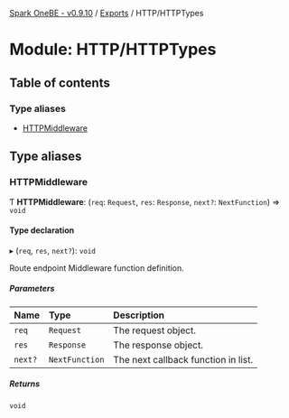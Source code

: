 [Spark OneBE - v0.9.10](../README.md) / [Exports](../modules.md) / HTTP/HTTPTypes

# Module: HTTP/HTTPTypes

## Table of contents

### Type aliases

- [HTTPMiddleware](HTTP_HTTPTypes.md#httpmiddleware)

## Type aliases

### HTTPMiddleware

Ƭ **HTTPMiddleware**: (`req`: `Request`, `res`: `Response`, `next?`: `NextFunction`) => `void`

#### Type declaration

▸ (`req`, `res`, `next?`): `void`

Route endpoint Middleware function definition.

##### Parameters

| Name | Type | Description |
| :------ | :------ | :------ |
| `req` | `Request` | The request object. |
| `res` | `Response` | The response object. |
| `next?` | `NextFunction` | The next callback function in list. |

##### Returns

`void`
